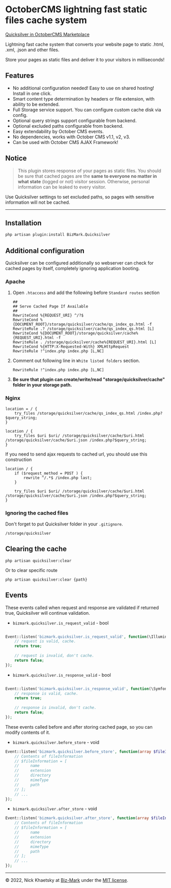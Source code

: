 # OctoberCMS lightning fast static files cache system

[Quicksilver in OctoberCMS Marketplace](https://octobercms.com/plugin/BizMark-quicksilver)

Lightning fast cache system that converts your website page to static .html, .xml, .json and other files.

Store your pages as static files and deliver it to your visitors in milliseconds!

## Features

- No additional configuration needed! Easy to use on shared hosting! Install in one click.
- Smart content type determination by headers or file extension, with ability to be extended. 
- Full Storage service support. You can configure custom cache disk via config.
- Optional query strings support configurable from backend.
- Optional excluded paths configurable from backend.
- Easy extendability by October CMS events.
- No dependencies, works with October CMS v1.1, v2, v3.
- Can be used with October CMS AJAX Framework!

## Notice

> This plugin stores response of your pages as static files. You should be sure that cached pages are 
the **same to everyone no matter in what state** (logged or not) visitor session. Otherwise, personal information
can be leaked to every visitor.

Use Quicksilver settings to set excluded paths, so pages with sensitive information will not be cached.

---

## Installation

```bash
php artisan plugin:install BizMark.Quicksilver
```

## Additional configuration

Quicksilver can be configured additionally so webserver can check for cached pages by itself, 
completely ignoring application booting.

### Apache

1. Open `.htaccess` and add the following before `Standard routes` section

    ```apacheconfig
    ##
    ## Serve Cached Page If Available
    ##
    RewriteCond %{REQUEST_URI} ^/?$
    RewriteCond %{DOCUMENT_ROOT}/storage/quicksilver/cache/qs_index_qs.html -f
    RewriteRule .? /storage/quicksilver/cache/qs_index_qs.html [L]
    RewriteCond %{DOCUMENT_ROOT}/storage/quicksilver/cache%{REQUEST_URI}.html -f
    RewriteRule . /storage/quicksilver/cache%{REQUEST_URI}.html [L]
    RewriteCond %{HTTP:X-Requested-With} XMLHttpRequest
    RewriteRule !^index.php index.php [L,NC]
    ```

2. Comment out following line in `White listed folders` section.
    ```
    RewriteRule !^index.php index.php [L,NC]
    ```

3. **Be sure that plugin can create/write/read "storage/quicksilver/cache" folder in your storage path.**

### Nginx

```nginx
location = / {
    try_files /storage/quicksilver/cache/qs_index_qs.html /index.php?$query_string;
}

location / {
    try_files $uri $uri/ /storage/quicksilver/cache/$uri.html /storage/quicksilver/cache/$uri.json /index.php?$query_string;
}
```

If you need to send ajax requests to cached url, you should use this construction

```nginx
location / {
    if ($request_method = POST ) {
        rewrite ^/.*$ /index.php last;
    }

    try_files $uri $uri/ /storage/quicksilver/cache/$uri.html /storage/quicksilver/cache/$uri.json /index.php?$query_string;
}
```


### Ignoring the cached files

Don't forget to put Quicksilver folder in your `.gitignore`.

```
/storage/quicksilver
```

## Clearing the cache



```
php artisan quicksilver:clear
```

Or to clear specific route
```
php artisan quicksilver:clear {path}
```

## Events

These events called when request and response are validated if returned true, Quicksilver will continue validation.

- `bizmark.quicksilver.is_request_valid` - bool

```php

Event::listen('bizmark.quicksilver.is_request_valid', function(\Illuminate\Http\Request $request) {
    // request is valid, cache.
    return true;
    
    // request is invalid, don't cache.
    return false;
});

```

- `bizmark.quicksilver.is_response_valid` - bool

```php

Event::listen('bizmark.quicksilver.is_response_valid', function(\Symfony\Component\HttpFoundation\Response; $response) {
    // response is valid, cache.
    return true;
    
    // response is invalid, don't cache.
    return false;
});

```

These events called before and after storing cached page, so you can modify contents of it.

- `bizmark.quicksilver.before_store` - void
```php
Event::listen('bizmark.quicksilver.before_store', function(array $fileInformation) {
    // Contents of fileInformation
    // $fileInformation = [
    //     name
    //     extension
    //     directory
    //     mimeType
    //     path
    // ];
    // ...
});
```

- `bizmark.quicksilver.after_store` - void
```php
Event::listen('bizmark.quicksilver.after_store', function(array $fileInformation) {
    // Contents of fileInformation
    // $fileInformation = [
    //     name
    //     extension
    //     directory
    //     mimeType
    //     path
    // ];
    // ...
});
```


---
© 2022, Nick Khaetsky at [Biz-Mark](https://biz-mark.ru/) under the [MIT license](https://opensource.org/licenses/MIT).

